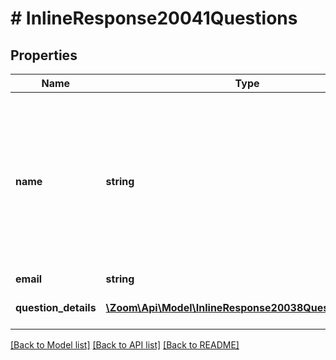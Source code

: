 # # InlineResponse20041Questions

## Properties

Name | Type | Description | Notes
------------ | ------------- | ------------- | -------------
**name** | **string** | Participant display name.&lt;br&gt;&lt;br&gt; If the poll was created as an anonymous poll, participant&#39;s information will remain anonymous and the value of the &#x60;name&#x60; field will be \&quot;Anonymous Attendee\&quot;. | [optional] 
**email** | **string** | Participant email. | [optional] 
**question_details** | [**\Zoom\Api\Model\InlineResponse20038QuestionDetails[]**](InlineResponse20038QuestionDetails.md) | Array of questions from user. | [optional] 

[[Back to Model list]](../../README.md#documentation-for-models) [[Back to API list]](../../README.md#documentation-for-api-endpoints) [[Back to README]](../../README.md)



